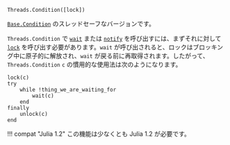 ```
Threads.Condition([lock])
```

[`Base.Condition`](@ref) のスレッドセーフなバージョンです。

`Threads.Condition` で [`wait`](@ref) または [`notify`](@ref) を呼び出すには、まずそれに対して [`lock`](@ref) を呼び出す必要があります。`wait` が呼び出されると、ロックはブロッキング中に原子的に解放され、`wait` が戻る前に再取得されます。したがって、`Threads.Condition` `c` の慣用的な使用法は次のようになります。

```
lock(c)
try
    while !thing_we_are_waiting_for
        wait(c)
    end
finally
    unlock(c)
end
```

!!! compat "Julia 1.2"
    この機能は少なくとも Julia 1.2 が必要です。

